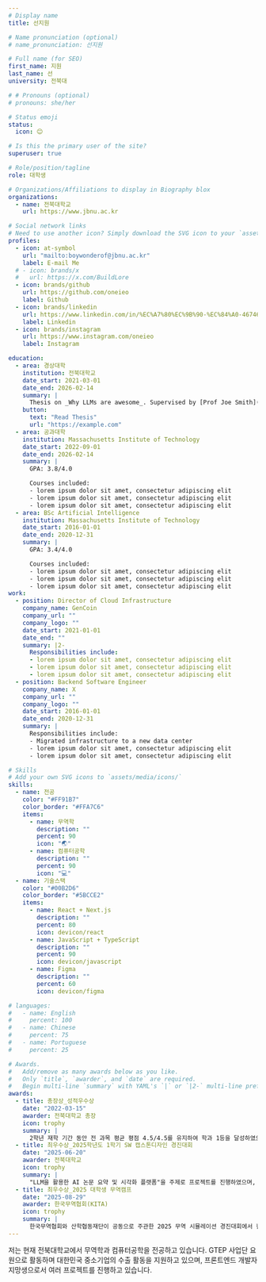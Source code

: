 ```yaml
---
# Display name
title: 선지원

# Name pronunciation (optional)
# name_pronunciation: 선지원

# Full name (for SEO)
first_name: 지원
last_name: 선
university: 전북대

# # Pronouns (optional)
# pronouns: she/her

# Status emoji
status:
  icon: 😊

# Is this the primary user of the site?
superuser: true

# Role/position/tagline
role: 대학생

# Organizations/Affiliations to display in Biography blox
organizations:
  - name: 전북대학교
    url: https://www.jbnu.ac.kr

# Social network links
# Need to use another icon? Simply download the SVG icon to your `assets/media/icons/` folder.
profiles:
  - icon: at-symbol
    url: "mailto:boywonderof@jbnu.ac.kr"
    label: E-mail Me
  # - icon: brands/x
  #   url: https://x.com/BuildLore
  - icon: brands/github
    url: https://github.com/oneieo
    label: Github
  - icon: brands/linkedin
    url: https://www.linkedin.com/in/%EC%A7%80%EC%9B%90-%EC%84%A0-467467366/
    label: Linkedin
  - icon: brands/instagram
    url: https://www.instagram.com/oneieo
    label: Instagram

education:
  - area: 경상대학
    institution: 전북대학교
    date_start: 2021-03-01
    date_end: 2026-02-14
    summary: |
      Thesis on _Why LLMs are awesome_. Supervised by [Prof Joe Smith](https://example.com). Presented papers at 5 IEEE conferences with the contributions being published in 2 Springer journals.
    button:
      text: "Read Thesis"
      url: "https://example.com"
  - area: 공과대학
    institution: Massachusetts Institute of Technology
    date_start: 2022-09-01
    date_end: 2026-02-14
    summary: |
      GPA: 3.8/4.0

      Courses included:
      - lorem ipsum dolor sit amet, consectetur adipiscing elit
      - lorem ipsum dolor sit amet, consectetur adipiscing elit
      - lorem ipsum dolor sit amet, consectetur adipiscing elit
  - area: BSc Artificial Intelligence
    institution: Massachusetts Institute of Technology
    date_start: 2016-01-01
    date_end: 2020-12-31
    summary: |
      GPA: 3.4/4.0

      Courses included:
      - lorem ipsum dolor sit amet, consectetur adipiscing elit
      - lorem ipsum dolor sit amet, consectetur adipiscing elit
      - lorem ipsum dolor sit amet, consectetur adipiscing elit
work:
  - position: Director of Cloud Infrastructure
    company_name: GenCoin
    company_url: ""
    company_logo: ""
    date_start: 2021-01-01
    date_end: ""
    summary: |2-
      Responsibilities include:
      - lorem ipsum dolor sit amet, consectetur adipiscing elit
      - lorem ipsum dolor sit amet, consectetur adipiscing elit
      - lorem ipsum dolor sit amet, consectetur adipiscing elit
  - position: Backend Software Engineer
    company_name: X
    company_url: ""
    company_logo: ""
    date_start: 2016-01-01
    date_end: 2020-12-31
    summary: |
      Responsibilities include:
      - Migrated infrastructure to a new data center
      - lorem ipsum dolor sit amet, consectetur adipiscing elit
      - lorem ipsum dolor sit amet, consectetur adipiscing elit

# Skills
# Add your own SVG icons to `assets/media/icons/`
skills:
  - name: 전공
    color: "#FF91B7"
    color_border: "#FFA7C6"
    items:
      - name: 무역학
        description: ""
        percent: 90
        icon: "🌏"
      - name: 컴퓨터공학
        description: ""
        percent: 90
        icon: "💻"
  - name: 기술스택
    color: "#00B2D6"
    color_border: "#5BCCE2"
    items:
      - name: React + Next.js
        description: ""
        percent: 80
        icon: devicon/react
      - name: JavaScript + TypeScript
        description: ""
        percent: 90
        icon: devicon/javascript
      - name: Figma
        description: ""
        percent: 60
        icon: devicon/figma

# languages:
#   - name: English
#     percent: 100
#   - name: Chinese
#     percent: 75
#   - name: Portuguese
#     percent: 25

# Awards.
#   Add/remove as many awards below as you like.
#   Only `title`, `awarder`, and `date` are required.
#   Begin multi-line `summary` with YAML's `|` or `|2-` multi-line prefix and indent 2 spaces below.
awards:
  - title: 총장상_성적우수상
    date: "2022-03-15"
    awarder: 전북대학교 총장
    icon: trophy
    summary: |
      2학년 재학 기간 동안 전 과목 평균 평점 4.5/4.5를 유지하여 학과 1등을 달성하였으며, 이러한 학업적 성취를 인정받아 총장상을 수상하였습니다.
  - title: 최우수상_2025학년도 1학기 SW 캡스톤디자인 경진대회
    date: "2025-06-20"
    awarder: 전북대학교
    icon: trophy
    summary: |
      "LLM을 활용한 AI 논문 요약 및 시각화 플랫폼"을 주제로 프로젝트를 진행하였으며, 대규모 언어 모델의 자연어 처리 기술을 활용하여 학술 논문의 핵심 내용을 자동으로 추출하고 직관적인 시각화 자료로 변환하는 혁신적인 시스템을 개발하였습니다. 연구자들의 논문 검토 시간을 획기적으로 단축시킬 수 있는 실용적인 솔루션을 제시하였고, 우수한 기술적 완성도와 높은 활용 가능성을 인정받아 최우수상을 수상하였습니다.
  - title: 최우수상_2025 대학생 무역캠프
    date: "2025-08-29"
    awarder: 한국무역협회(KITA)
    icon: trophy
    summary: |
      한국무역협회와 산학협동재단이 공동으로 주관한 2025 무역 시뮬레이션 경진대회에서 한국 츄르 기업의 일본 시장 진출 전략을 주제로 발표하였습니다. 일본 반려동물 시장의 성장 추세와 소비자 선호도를 면밀히 분석하고, 한국 제품의 차별화된 경쟁력을 기반으로 한 현지화 전략, 유통 채널 구축 방안, 마케팅 전략 등을 체계적으로 수립하여 실현 가능성 높은 시장 진출 계획을 제시하였습니다. 시장 조사의 깊이, 전략의 구체성, 그리고 실무 적용 가능성을 인정받아 최우수상을 수상하였습니다.
---
```


저는 현재 전북대학교에서 무역학과 컴퓨터공학을 전공하고 있습니다.
GTEP 사업단 요원으로 활동하며 대한민국 중소기업의 수출 활동을 지원하고 있으며, 프론트엔드 개발자 지망생으로서 여러 프로젝트를 진행하고 있습니다.
